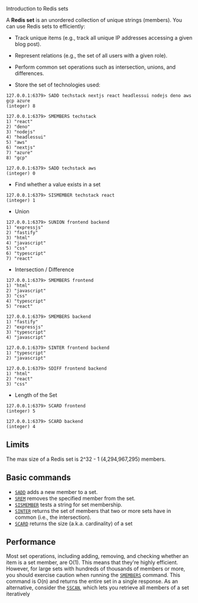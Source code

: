 
Introduction to Redis sets

A **Redis set** is an unordered collection of unique strings (members). You can use Redis sets to efficiently:

- Track unique items (e.g., track all unique IP addresses accessing a given blog post).
- Represent relations (e.g., the set of all users with a given role).
- Perform common set operations such as intersection, unions, and differences.


- Store the set of technologies used:
```
127.0.0.1:6379> SADD techstack nextjs react headlessui nodejs deno aws gcp azure
(integer) 8

127.0.0.1:6379> SMEMBERS techstack
1) "react"
2) "deno"
3) "nodejs"
4) "headlessui"
5) "aws"
6) "nextjs"
7) "azure"
8) "gcp"

127.0.0.1:6379> SADD techstack aws
(integer) 0
```

- Find whether a value exists in a set
```
127.0.0.1:6379> SISMEMBER techstack react
(integer) 1
```

- Union
```
127.0.0.1:6379> SUNION frontend backend
1) "expressjs"
2) "fastify"
3) "html"
4) "javascript"
5) "css"
6) "typescript"
7) "react"
```

- Intersection / Difference
```
127.0.0.1:6379> SMEMBERS frontend
1) "html"
2) "javascript"
3) "css"
4) "typescript"
5) "react"

127.0.0.1:6379> SMEMBERS backend
1) "fastify"
2) "expressjs"
3) "typescript"
4) "javascript"

127.0.0.1:6379> SINTER frontend backend
1) "typescript"
2) "javascript"

127.0.0.1:6379> SDIFF frontend backend
1) "html"
2) "react"
3) "css"
```


- Length of the Set
```
127.0.0.1:6379> SCARD frontend
(integer) 5

127.0.0.1:6379> SCARD backend
(integer) 4
```

## Limits

The max size of a Redis set is 2^32 - 1 (4,294,967,295) members.

## Basic commands

- [`SADD`](https://redis.io/commands/sadd) adds a new member to a set.
- [`SREM`](https://redis.io/commands/srem) removes the specified member from the set.
- [`SISMEMBER`](https://redis.io/commands/sismember) tests a string for set membership.
- [`SINTER`](https://redis.io/commands/sinter) returns the set of members that two or more sets have in common (i.e., the intersection).
- [`SCARD`](https://redis.io/commands/scard) returns the size (a.k.a. cardinality) of a set

## Performance

Most set operations, including adding, removing, and checking whether an item is a set member, are O(1). This means that they're highly efficient. However, for large sets with hundreds of thousands of members or more, you should exercise caution when running the [`SMEMBERS`](https://redis.io/commands/smembers) command. This command is O(n) and returns the entire set in a single response. As an alternative, consider the [`SSCAN`](https://redis.io/commands/sscan), which lets you retrieve all members of a set iteratively